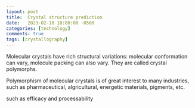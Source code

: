 ```yaml
---
layout: post
title:  Crystal structure prediction
date:   2023-02-10 18:00:00 -0500
categories: [technology]
comments: true
tags: [crystallography]
---
```


Molecular crystals have rich structural variations:
molecular conformation can vary, molecule packing can also vary.
They are called crystal polymorphs.

Polymorphism of molecular crystals is of great interest to many industries,
such as pharmaceutical, algricultural, energetic materials, pigments, etc.

such as efficacy and processability

